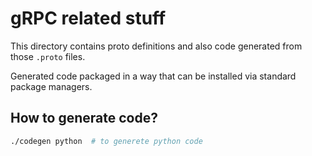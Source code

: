 # gRPC related stuff

This directory contains proto definitions and also code generated
from those `.proto` files.

Generated code packaged in a way that can be installed via standard
package managers.


## How to generate code?

```sh
./codegen python  # to generete python code
```
